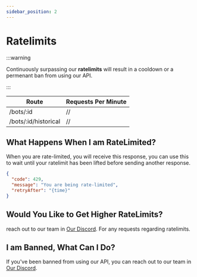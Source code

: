 ```yaml
---
sidebar_position: 2
---
```


# Ratelimits

:::warning

Continuously surpassing our **ratelimits** will result in a cooldown or a permenant ban from using our API. 

:::

| Route                | Requests Per Minute |
|----------------------|---------------------|
| /bots/:id            | //                  |
| /bots/:id/historical | //                  |


## What Happens When I am RateLimited?
When you are rate-limited, you will receive this response, you can use this to wait until your ratelimit has been lifted before sending another response.
```json
{
  "code": 429, 
  "message": "You are being rate-limited", 
  "retryAfter": "{time}"
}
```

## Would You Like to Get Higher RateLimits? 
reach out to our team in [Our Discord](https://discord.com/invite/cB4q5YP). For any requests regarding ratelimits. 

## I am Banned, What Can I Do?
If you've been banned from using our API, you can reach out to our team in [Our Discord](https://discord.com/invite/cB4q5YP).
